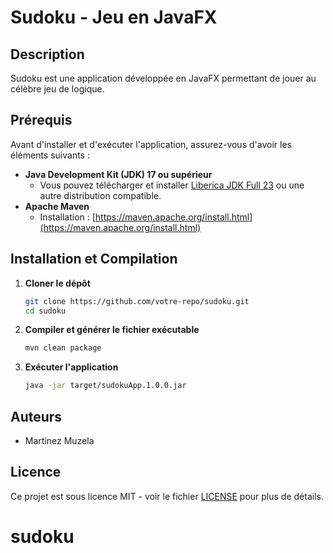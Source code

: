 # Sudoku - Jeu en JavaFX

## Description
Sudoku est une application développée en JavaFX permettant de jouer au célèbre jeu de logique.

## Prérequis
Avant d'installer et d'exécuter l'application, assurez-vous d'avoir les éléments suivants :

- **Java Development Kit (JDK) 17 ou supérieur**
  - Vous pouvez télécharger et installer [Liberica JDK Full 23](https://bell-sw.com/) ou une autre distribution compatible.
- **Apache Maven**
  - Installation : [https://maven.apache.org/install.html](https://maven.apache.org/install.html)

## Installation et Compilation

1. **Cloner le dépôt**
   ```sh
   git clone https://github.com/votre-repo/sudoku.git
   cd sudoku
   ```

2. **Compiler et générer le fichier exécutable**
   ```sh
   mvn clean package
   ```

3. **Exécuter l'application**
   ```sh
   java -jar target/sudokuApp.1.0.0.jar
   ```

## Auteurs
- Martinez Muzela

## Licence
Ce projet est sous licence MIT - voir le fichier [LICENSE](LICENSE) pour plus de détails.

# sudoku
